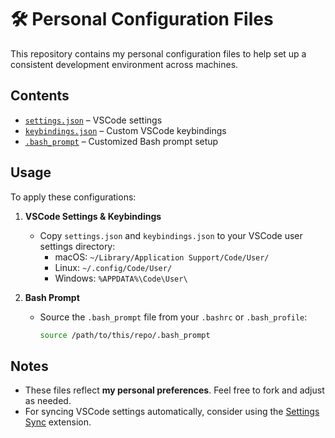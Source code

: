 # 🛠️ Personal Configuration Files

This repository contains my personal configuration files to help set up a consistent development environment across machines.

## Contents

- [`settings.json`](./settings.json) – VSCode settings
- [`keybindings.json`](./keybindings.json) – Custom VSCode keybindings
- [`.bash_prompt`](./.bash_prompt) – Customized Bash prompt setup

## Usage

To apply these configurations:

1. **VSCode Settings & Keybindings**
   - Copy `settings.json` and `keybindings.json` to your VSCode user settings directory:
     - macOS: `~/Library/Application Support/Code/User/`
     - Linux: `~/.config/Code/User/`
     - Windows: `%APPDATA%\Code\User\`

2. **Bash Prompt**
   - Source the `.bash_prompt` file from your `.bashrc` or `.bash_profile`:
     ```bash
     source /path/to/this/repo/.bash_prompt
     ```

## Notes

- These files reflect **my personal preferences**. Feel free to fork and adjust as needed.
- For syncing VSCode settings automatically, consider using the [Settings Sync](https://marketplace.visualstudio.com/items?itemName=Shan.code-settings-sync) extension.

